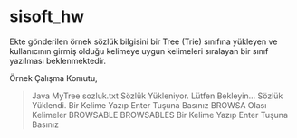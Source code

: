 # sisoft_hw

Ekte gönderilen örnek sözlük bilgisini bir Tree (Trie) sınıfına yükleyen ve kullanıcının girmiş olduğu kelimeye uygun kelimeleri sıralayan bir sınıf yazılması beklenmektedir. 

Örnek Çalışma Komutu,

> Java MyTree sozluk.txt
Sözlük Yükleniyor. Lütfen Bekleyin...
Sözlük Yüklendi.
Bir Kelime Yazıp Enter Tuşuna Basınız
BROWSA
Olası Kelimeler
BROWSABLE
BROWSABLES
Bir Kelime Yazıp Enter Tuşuna Basınız

